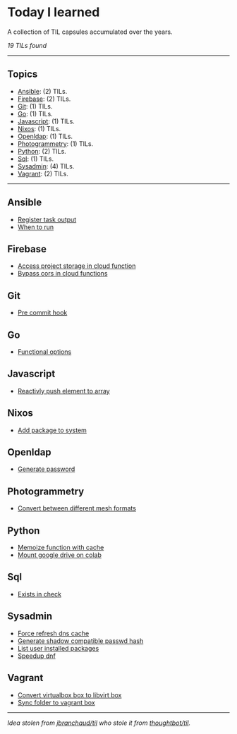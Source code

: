 # Today I learned

A collection of TIL capsules accumulated over the years.

_19 TILs found_

---

## Topics

* [Ansible](#Ansible): (2) TILs.
* [Firebase](#Firebase): (2) TILs.
* [Git](#Git): (1) TILs.
* [Go](#Go): (1) TILs.
* [Javascript](#Javascript): (1) TILs.
* [Nixos](#Nixos): (1) TILs.
* [Openldap](#Openldap): (1) TILs.
* [Photogrammetry](#Photogrammetry): (1) TILs.
* [Python](#Python): (2) TILs.
* [Sql](#Sql): (1) TILs.
* [Sysadmin](#Sysadmin): (4) TILs.
* [Vagrant](#Vagrant): (2) TILs.

---

## Ansible
* [Register task output](ansible/register-task-output.md)
* [When to run](ansible/when-to-run.md)

## Firebase
* [Access project storage in cloud function](firebase/access-project-storage-in-cloud-function.md)
* [Bypass cors in cloud functions](firebase/bypass-cors-in-cloud-functions.md)

## Git
* [Pre commit hook](git/pre-commit-hook.md)

## Go
* [Functional options](go/functional-options.md)

## Javascript
* [Reactivly push element to array](javascript/reactivly-push-element-to-array.md)

## Nixos
* [Add package to system](nixos/add-package-to-system.md)

## Openldap
* [Generate password](openldap/generate-password.md)

## Photogrammetry
* [Convert between different mesh formats](photogrammetry/convert-between-different-mesh-formats.md)

## Python
* [Memoize function with cache](python/memoize-function-with-cache.md)
* [Mount google drive on colab](python/mount-google-drive-on-colab.md)

## Sql
* [Exists in check](sql/exists-in-check.md)

## Sysadmin
* [Force refresh dns cache](sysadmin/force-refresh-dns-cache.md)
* [Generate shadow compatible passwd hash](sysadmin/generate-shadow-compatible-passwd-hash.md)
* [List user installed packages](sysadmin/list-user-installed-packages.md)
* [Speedup dnf](sysadmin/speedup-dnf.md)

## Vagrant
* [Convert virtualbox box to libvirt box](vagrant/convert-virtualbox-box-to-libvirt-box.md)
* [Sync folder to vagrant box](vagrant/sync-folder-to-vagrant-box.md)
---

_Idea stolen from [jbranchaud/til](https://github.com/jbranchaud/til) who stole it from [thoughtbot/til](https://github.com/thoughtbot/til)._

